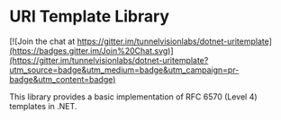 # URI Template Library

[![Join the chat at https://gitter.im/tunnelvisionlabs/dotnet-uritemplate](https://badges.gitter.im/Join%20Chat.svg)](https://gitter.im/tunnelvisionlabs/dotnet-uritemplate?utm_source=badge&utm_medium=badge&utm_campaign=pr-badge&utm_content=badge)

This library provides a basic implementation of RFC 6570 (Level 4) templates in .NET.
